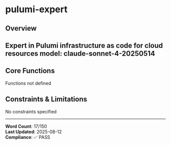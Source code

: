 # pulumi-expert

## Overview

Expert in Pulumi infrastructure as code for cloud resources
model: claude-sonnet-4-20250514
---

## Core Functions

Functions not defined

## Constraints & Limitations

No constraints specified



---
**Word Count**: 17/150  
**Last Updated**: 2025-08-12  
**Compliance**: ✅ PASS